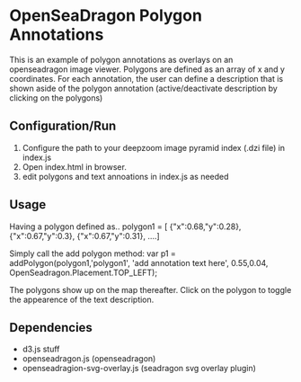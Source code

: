 # OpenSeaDragon Polygon Annotations

This is an example of polygon annotations as overlays on an openseadragon image viewer. Polygons are defined as an array of x and y coordinates. For each annotation, the user can define a description that is shown aside of the polygon annotation (active/deactivate description by clicking on the polygons)

## Configuration/Run
1) Configure the path to your deepzoom image pyramid index (.dzi file) in index.js
2) Open index.html in browser.
3) edit polygons and text annoations in index.js as needed

## Usage
Having a polygon defined as..
polygon1 = [
    {"x":0.68,"y":0.28},
    {"x":0.67,"y":0.3},
    {"x":0.67,"y":0.31},
    ....]

Simply call the add polygon method: 
var p1 = addPolygon(polygon1,'polygon1', 'add annotation text here', 0.55,0.04, OpenSeadragon.Placement.TOP_LEFT);

The polygons show up on the map thereafter. Click on the polygon to toggle the appearence of the text description.

## Dependencies
- d3.js stuff
- openseadragon.js (openseadragon)
- openseadragion-svg-overlay.js (seadragon svg overlay plugin)
